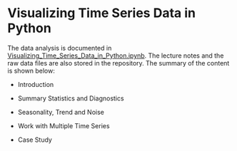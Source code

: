 # Visualizing Time Series Data in Python

The data analysis is documented in [Visualizing_Time_Series_Data_in_Python.ipynb](https://github.com/iDataist/Visualizing-Time-Series-Data-in-Python/blob/master/Visualizing_Time_Series_Data_in_Python.ipynb). The lecture notes and the raw data files are also stored in the repository. The summary of the content is shown below:

- Introduction

- Summary Statistics and Diagnostics

- Seasonality, Trend and Noise

- Work with Multiple Time Series

- Case Study
